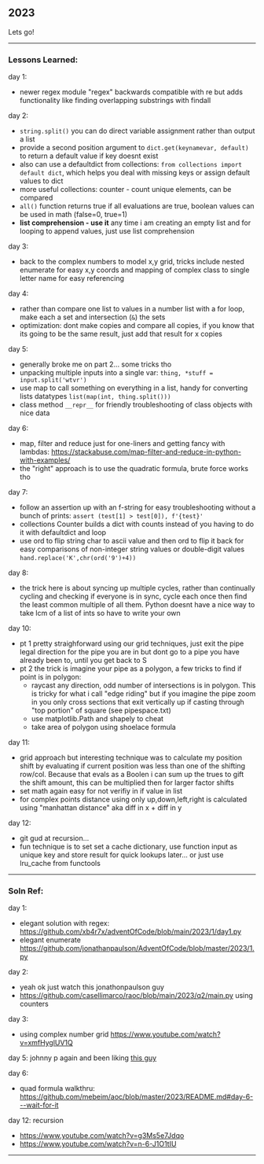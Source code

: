 ## 2023 
Lets go! 

----  
### Lessons Learned: 
day 1: 
- newer regex module "regex" backwards compatible with re but adds functionality like finding overlapping substrings with findall  

day 2: 
- `string.split()` you can do direct variable assignment rather than output a list
- provide a second position argument to `dict.get(keynamevar, default)` to return a default value if key doesnt exist
- also can use a defaultdict from collections: `from collections import default dict`, which helps you deal with missing keys or assign default values to dict
- more useful collections: counter - count unique elements, can be compared
- `all()` function returns true if all evaluations are true, boolean values can be used in math (false=0, true=1)
- **list comprehension - use it** any time i am creating an empty list and for looping to append values, just use list comprehension

day 3:
- back to the complex numbers to model x,y grid, tricks include nested enumerate for easy x,y coords and mapping of complex class to single letter name for easy referencing  

day 4: 
- rather than compare one list to values in a number list with a for loop, make each a set and intersection (`&`) the sets
- optimization: dont make copies and compare all copies, if you know that its going to be the same result, just add that result for x copies

day 5:
- generally broke me on part 2... some tricks tho
- unpacking multiple inputs into a single var: `thing, *stuff = input.split('wtvr')`
- use map to call something on everything in a list, handy for converting lists datatypes `list(map(int, thing.split()))`
- class method `__repr__` for friendly troubleshooting of class objects with nice data  

day 6: 
- map, filter and reduce just for one-liners and getting fancy with lambdas: https://stackabuse.com/map-filter-and-reduce-in-python-with-examples/
- the "right" approach is to use the quadratic formula, brute force works tho

day 7: 
- follow an assertion up with an f-string for easy troubleshooting without a bunch of prints:  `assert (test[1] > test[0]), f'{test}'`
- collections Counter builds a dict with counts instead of you having to do it with defaultdict and loop
- use ord to flip string char to ascii value and then ord to flip it back for easy comparisons of non-integer string values or double-digit values `hand.replace('K',chr(ord('9')+4))`

day 8: 
- the trick here is about syncing up multiple cycles, rather than continually cycling and checking if everyone is in sync, cycle each once then find the least common multiple of all them.  Python doesnt have a nice way to take lcm of a list of ints so have to write your own

day 10: 
- pt 1 pretty straighforward using our grid techniques, just exit the pipe legal direction for the pipe you are in but dont go to a pipe you have already been to, until you get back to S
- pt 2 the trick is imagine your pipe as a polygon, a few tricks to find if point is in polygon:  
    - raycast any direction, odd number of intersections is in polygon. This is tricky for what i call "edge riding" but if you imagine the pipe zoom in you only cross sections that exit vertically up if casting through "top portion" of square (see pipespace.txt)
    - use matplotlib.Path and shapely to cheat
    - take area of polygon using shoelace formula

day 11:
- grid approach but interesting technique was to calculate my position shift by evaluating if current position was less than one of the shifting row/col.  Because that evals as a Boolen i can sum up the trues to gift the shift amount, this can be multiplied then for larger factor shifts
- set math again easy for not verifiy in if value in list
- for complex points distance using only up,down,left,right is calculated using "manhattan distance" aka diff in x + diff in y

day 12:
- git gud at recursion... 
- fun technique is to set set a cache dictionary, use function input as unique key and store result for quick lookups later... or just use lru_cache from functools

------- 


### Soln Ref: 
day 1:
- elegant solution with regex: https://github.com/xb4r7x/adventOfCode/blob/main/2023/1/day1.py
- elegant enumerate https://github.com/jonathanpaulson/AdventOfCode/blob/master/2023/1.py 

day 2: 
- yeah ok just watch this jonathonpaulson guy 
- https://github.com/casellimarco/raoc/blob/main/2023/q2/main.py using counters  

day 3:
- using complex number grid https://www.youtube.com/watch?v=xmfHyglUV1Q

day 5: johnny p again and been liking [this guy](https://www.youtube.com/watch?v=b8ka6eZ4Vbk&t=11s)

day 6:
- quad formula walkthru: https://github.com/mebeim/aoc/blob/master/2023/README.md#day-6---wait-for-it 

day 12: recursion
 - https://www.youtube.com/watch?v=g3Ms5e7Jdqo
 - https://www.youtube.com/watch?v=n-6-J1O1tIU
----  

